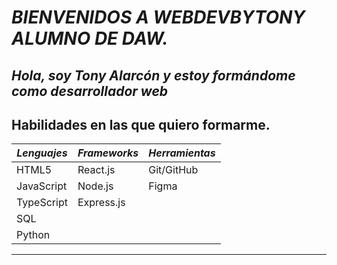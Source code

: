 # *BIENVENIDOS A  WEBDEVBYTONY ALUMNO DE DAW.*

## *Hola, soy Tony Alarcón y estoy formándome como desarrollador web*

## Habilidades en las que quiero formarme.

| ***Lenguajes***   | ***Frameworks***| ***Herramientas***   |
|-----------------|----------------------------|--------------------|
| HTML5           | React.js                   | Git/GitHub         |
| JavaScript | Node.js                    | Figma              |
| TypeScript      | Express.js           
| SQL             |                   
| Python          |                
---
